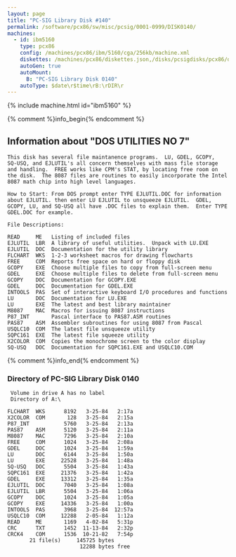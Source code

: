 ```yaml
---
layout: page
title: "PC-SIG Library Disk #140"
permalink: /software/pcx86/sw/misc/pcsig/0001-0999/DISK0140/
machines:
  - id: ibm5160
    type: pcx86
    config: /machines/pcx86/ibm/5160/cga/256kb/machine.xml
    diskettes: /machines/pcx86/diskettes.json,/disks/pcsigdisks/pcx86/diskettes.json
    autoGen: true
    autoMount:
      B: "PC-SIG Library Disk 0140"
    autoType: $date\r$time\rB:\rDIR\r
---
```


{% include machine.html id="ibm5160" %}

{% comment %}info_begin{% endcomment %}

## Information about "DOS UTILITIES NO 7"

    This disk has several file maintanence programs.  LU, GDEL, GCOPY,
    SQ-USQ, and EJLUTIL's all concern themselves with mass file storage
    and handling.  FREE works like CPM's STAT, by locating free room on
    the disk.  The 8087 files are routines to easily incorporate the Intel
    8087 math chip into high level languages.
    
    How to Start: From DOS prompt enter TYPE EJLUTIL.DOC for information
    about EJLUTIL. then enter LU EJLUTIL to unsqueeze EJLUTIL.  GDEL,
    GCOPY, LU, and SQ-USQ all have .DOC files to explain them.  Enter TYPE
    GDEL.DOC for example.
    
    File Descriptions:
    
    READ     ME   Listing of included files
    EJLUTIL  LBR  A library of useful utilities.  Unpack with LU.EXE
    EJLUTIL  DOC  Documentation for the utility library
    FLCHART  WKS  1-2-3 worksheet macros for drawing flowcharts
    FREE     COM  Reports free space on hard or floppy disk
    GCOPY    EXE  Choose multiple files to copy from full-screen menu
    GDEL     EXE  Choose multiple files to delete from full-screen menu
    GCOPY    DOC  Documentation for GCOPY.EXE
    GDEL     DOC  Documentation for GDEL.EXE
    INTOOLS  PAS  Set of interactive keyboard I/O procedures and functions
    LU       DOC  Documentation for LU.EXE
    LU       EXE  The latest and best library maintainer
    M8087    MAC  Macros for issuing 8087 instructions
    P87_INT       Pascal interface to PAS87.ASM routines
    PAS87    ASM  Assembler subroutines for using 8087 from Pascal
    USQLC10  COM  The latest file unsqueeze utility
    SQPC161  EXE  The latest file squeeze utility
    X2COLOR  COM  Copies the monochrome screen to the color display
    SQ-USQ   DOC  Documentation for SQPC161.EXE and USQLC10.COM
{% comment %}info_end{% endcomment %}


### Directory of PC-SIG Library Disk 0140

     Volume in drive A has no label
     Directory of A:\

    FLCHART  WKS      8192   3-25-84   2:17a
    X2COLOR  COM       128   3-25-84   2:15a
    P87_INT           5760   3-25-84   2:13a
    PAS87    ASM      5120   3-25-84   2:11a
    M8087    MAC      7296   3-25-84   2:10a
    FREE     COM      1024   3-25-84   2:08a
    GDEL     DOC      1024   3-25-84   1:59a
    LU       DOC      6144   3-25-84   1:50a
    LU       EXE     22528   3-25-84   1:48a
    SQ-USQ   DOC      5504   3-25-84   1:43a
    SQPC161  EXE     21376   3-25-84   1:42a
    GDEL     EXE     13312   3-25-84   1:35a
    EJLUTIL  DOC      7040   3-25-84   1:08a
    EJLUTIL  LBR      5504   3-25-84   1:06a
    GCOPY    DOC      1024   3-25-84   1:05a
    GCOPY    EXE     14336   3-25-84   1:00a
    INTOOLS  PAS      3968   3-25-84  12:57a
    USQLC10  COM     12288   2-05-84   1:12a
    READ     ME       1169   4-02-84   5:31p
    CRC      TXT      1452  11-13-84   2:32p
    CRCK4    COM      1536  10-21-82   7:54p
           21 file(s)     145725 bytes
                           12288 bytes free
